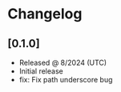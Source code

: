 # Changelog

## [0.1.0]

- Released @ 8/2024 (UTC)
- Initial release
- fix: Fix path underscore bug
